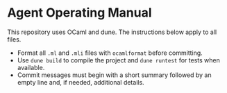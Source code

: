 # Agent Operating Manual

This repository uses OCaml and dune. The instructions below apply to all files.

- Format all `.ml` and `.mli` files with `ocamlformat` before committing.
- Use `dune build` to compile the project and `dune runtest` for tests when available.
- Commit messages must begin with a short summary followed by an empty line and, if needed, additional details.
